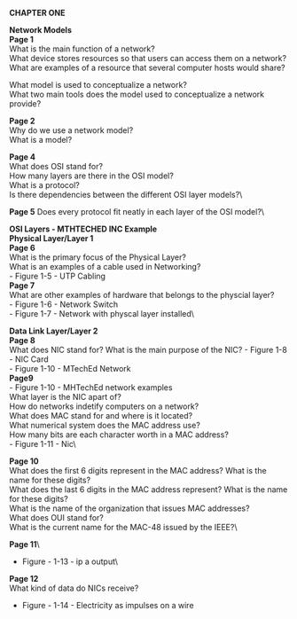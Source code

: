 **CHAPTER ONE**

 **Network Models**\
__Page 1__\
What is the main function of a network?\
What device stores resources so that users can access them on a network?\
What are examples of a resource that several computer hosts would share?

What model is used to conceptualize a network?\
What two main tools does the model used to conceptualize a network provide?

__Page 2__\
Why do we use a network model?\
What is a model?

__Page 4__\
What does OSI stand for?\
How many layers are there in the OSI model?\
What is a protocol?\
Is there dependencies between the different OSI layer models?\

__Page 5__
Does every protocol fit neatly in each layer of the OSI model?\

**OSI Layers - MTHTECHED INC Example**\
__Physical Layer/Layer 1__\
__Page 6__\
What is the primary focus of the Physical Layer?\
What is an examples of a cable used in Networking?\
	- Figure 1-5 - UTP Cabling\
 __Page 7__\
What are other examples of hardware that belongs to the physcial layer?\
	- Figure 1-6 - Network Switch\
 	- Figure 1-7 - Network with physcal layer installed\

  __Data Link Layer/Layer 2__\
__Page 8__\
What does NIC stand for?
What is the main purpose of the NIC?
	- Figure 1-8 - NIC Card\
	- Figure 1-10 - MTechEd Network\
 __Page9__\
 	- Figure 1-10 - MHTechEd network examples\
  What layer is the NIC apart of?\
  How do networks indetify computers on a network?\
  What does MAC stand for and where is it located?\
  What numerical system does the MAC address use?\
  How many bits are each character worth in a MAC address?\
  	- Figure 1-11 - Nic\

   __Page 10__\
  What does the first 6 digits represent in the MAC address? What is the name for these digits?\
  What does the last 6 digits in the MAC address represent? What is the name for these digits?\
  What is the name of the organization that issues MAC addresses?\
  What does OUI stand for?\
  What is the current name for the MAC-48 issued by the IEEE?\

  __Page 11__\
- Figure - 1-13 - ip a output\

__Page 12__\
What kind of data do NICs receive?
 - Figure - 1-14 - Electricity as impulses on a wire


  




		 
         
		 
